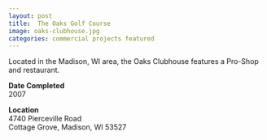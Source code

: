 ```yaml
---
layout: post
title:  The Oaks Golf Course
image: oaks-clubhouse.jpg
categories: commercial projects featured
---
```


Located in the Madison, WI area, the Oaks Clubhouse features a Pro-Shop and restaurant.

**Date Completed**  
2007

**Location**  
4740 Pierceville Road  
Cottage Grove, Madison, WI 53527